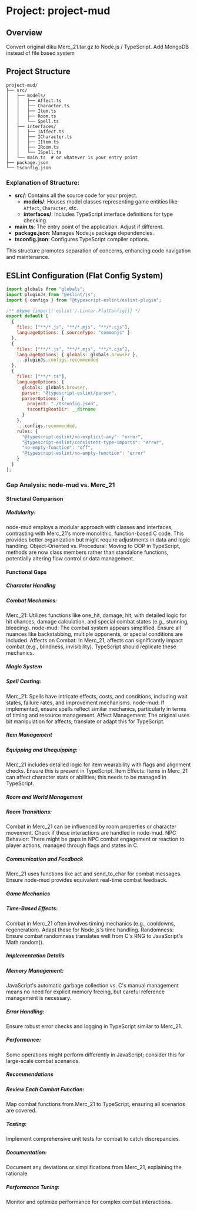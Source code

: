 # Project: project-mud

## Overview
Convert original diku Merc_21.tar.gz to Node.js / TypeScript. 
Add MongoDB instead of file based system

## Project Structure
```
project-mud/
├── src/
│   ├── models/
│   │   ├── Affect.ts
│   │   ├── Character.ts
│   │   ├── Item.ts
│   │   ├── Room.ts
│   │   └── Spell.ts
│   ├── interfaces/
│   │   ├── IAffect.ts
│   │   ├── ICharacter.ts
│   │   ├── IItem.ts
│   │   ├── IRoom.ts
│   │   └── ISpell.ts
│   └── main.ts  # or whatever is your entry point
├── package.json
└── tsconfig.json
```

### Explanation of Structure:
- **src/**: Contains all the source code for your project.
  - **models/**: Houses model classes representing game entities like `Affect`, `Character`, etc.
  - **interfaces/**: Includes TypeScript interface definitions for type checking.
- **main.ts**: The entry point of the application. Adjust if different.
- **package.json**: Manages Node.js package dependencies.
- **tsconfig.json**: Configures TypeScript compiler options.

This structure promotes separation of concerns, enhancing code navigation and maintenance.

## ESLint Configuration (Flat Config System)

```javascript
import globals from "globals";
import pluginJs from "@eslint/js";
import { configs } from "@typescript-eslint/eslint-plugin";

/** @type {import('eslint').Linter.FlatConfig[]} */
export default [
  { 
    files: ["**/*.js", "**/*.mjs", "**/*.cjs"], 
    languageOptions: { sourceType: "commonjs" } 
  },
  { 
    files: ["**/*.js", "**/*.mjs", "**/*.cjs"], 
    languageOptions: { globals: globals.browser },
    ...pluginJs.configs.recommended
  },
  { 
    files: ["**/*.ts"], 
    languageOptions: { 
      globals: globals.browser,
      parser: "@typescript-eslint/parser",
      parserOptions: {
        project: "./tsconfig.json",
        tsconfigRootDir: __dirname
      }
    },
    ...configs.recommended,
    rules: {
      "@typescript-eslint/no-explicit-any": "error",
      "@typescript-eslint/consistent-type-imports": "error",
      "no-empty-function": "off",
      "@typescript-eslint/no-empty-function": "error"
    }
  }
];
```

### Gap Analysis: node-mud vs. Merc_21
#### Structural Comparison
##### Modularity: 
node-mud employs a modular approach with classes and interfaces, contrasting with Merc_21's more monolithic, function-based C code. This provides better organization but might require adjustments in data and logic handling.
Object-Oriented vs. Procedural: 
Moving to OOP in TypeScript, methods are now class members rather than standalone functions, potentially altering flow control or data management.

#### Functional Gaps
##### Character Handling
##### Combat Mechanics:
Merc_21: Utilizes functions like one_hit, damage, hit, with detailed logic for hit chances, damage calculation, and special combat states (e.g., stunning, bleeding).
node-mud: The combat system appears simplified. Ensure all nuances like backstabbing, multiple opponents, or special conditions are included.
Affects on Combat: 
In Merc_21, affects can significantly impact combat (e.g., blindness, invisibility). TypeScript should replicate these mechanics.

##### Magic System
##### Spell Casting: 
Merc_21: Spells have intricate effects, costs, and conditions, including wait states, failure rates, and improvement mechanisms.
node-mud: If implemented, ensure spells reflect similar mechanics, particularly in terms of timing and resource management.
Affect Management: 
The original uses bit manipulation for affects; translate or adapt this for TypeScript.

##### Item Management
##### Equipping and Unequipping: 
Merc_21 includes detailed logic for item wearability with flags and alignment checks. Ensure this is present in TypeScript.
Item Effects: 
Items in Merc_21 can affect character stats or abilities; this needs to be managed in TypeScript.

##### Room and World Management
##### Room Transitions: 
Combat in Merc_21 can be influenced by room properties or character movement. Check if these interactions are handled in node-mud.
NPC Behavior: 
There might be gaps in NPC combat engagement or reaction to player actions, managed through flags and states in C.

##### Communication and Feedback
Merc_21 uses functions like act and send_to_char for combat messages. Ensure node-mud provides equivalent real-time combat feedback.

##### Game Mechanics
##### Time-Based Effects: 
Combat in Merc_21 often involves timing mechanics (e.g., cooldowns, regeneration). Adapt these for Node.js's time handling.
Randomness: 
Ensure combat randomness translates well from C's RNG to JavaScript's Math.random().

##### Implementation Details
##### Memory Management: 
JavaScript's automatic garbage collection vs. C's manual management means no need for explicit memory freeing, but careful reference management is necessary.
##### Error Handling: 
Ensure robust error checks and logging in TypeScript similar to Merc_21.
##### Performance: 
Some operations might perform differently in JavaScript; consider this for large-scale combat scenarios.

##### Recommendations
##### Review Each Combat Function: 
Map combat functions from Merc_21 to TypeScript, ensuring all scenarios are covered.
##### Testing: 
Implement comprehensive unit tests for combat to catch discrepancies.
##### Documentation: 
Document any deviations or simplifications from Merc_21, explaining the rationale.
##### Performance Tuning: 
Monitor and optimize performance for complex combat interactions.
